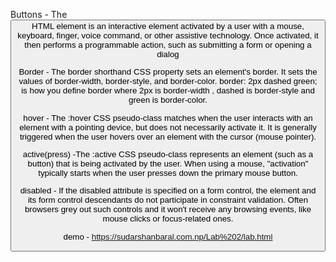 Buttons - The <button> HTML element is an interactive element activated by a user with a mouse, keyboard, finger, voice command, or other assistive technology. Once activated, it then performs a programmable action, such as submitting a form or opening a dialog
  
  
Border - The border shorthand CSS property sets an element's border. It sets the values of border-width, border-style, and border-color.
          border: 2px dashed green; is how you define border where 2px is border-width , dashed is border-style and green is border-color.

hover - The :hover CSS pseudo-class matches when the user interacts with an element with a pointing device, but does not necessarily activate it. It is generally                 triggered when the user hovers over an element with the cursor (mouse pointer).
  
active(press) -The :active CSS pseudo-class represents an element (such as a button) that is being activated by the user. When using a mouse, "activation" typically                    starts when the user presses down the primary mouse button.

disabled - If the disabled attribute is specified on a form control, the element and its form control descendants do not participate in constraint validation. Often                browsers grey out such controls and it won't receive any browsing events, like mouse clicks or focus-related ones.
  
  demo - https://sudarshanbaral.com.np/Lab%202/lab.html
  
